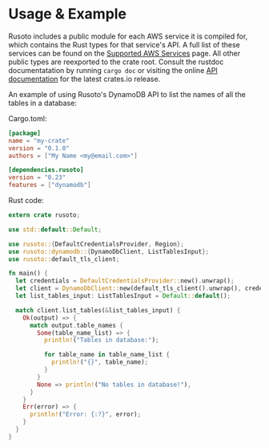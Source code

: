 # Usage & Example

Rusoto includes a public module for each AWS service it is compiled for, which
contains the Rust types for that service's API. A full list of these services
can be found on the [Supported AWS Services][supported-aws-services] page. All
other public types are reexported to the crate root. Consult the rustdoc
documentatation by running `cargo doc` or visiting the online
[API documentation][api-documentation] for the latest crates.io release.

An example of using Rusoto's DynamoDB API to list the names of all the
tables in a database:

Cargo.toml:

```toml
[package]
name = "my-crate"
version = "0.1.0"
authors = ["My Name <my@email.com>"]

[dependencies.rusoto]
version = "0.23"
features = ["dynamodb"]
```

Rust code:

```rust
extern crate rusoto;

use std::default::Default;

use rusoto::{DefaultCredentialsProvider, Region};
use rusoto::dynamodb::{DynamoDbClient, ListTablesInput};
use rusoto::default_tls_client;

fn main() {
  let credentials = DefaultCredentialsProvider::new().unwrap();
  let client = DynamoDbClient::new(default_tls_client().unwrap(), credentials, Region::UsEast1);
  let list_tables_input: ListTablesInput = Default::default();

  match client.list_tables(&list_tables_input) {
    Ok(output) => {
      match output.table_names {
        Some(table_name_list) => {
          println!("Tables in database:");

          for table_name in table_name_list {
            println!("{}", table_name);
          }
        }
        None => println!("No tables in database!"),
      }
    }
    Err(error) => {
      println!("Error: {:?}", error);
    }
  }
}
```

[api-documentation]: https://rusoto.github.io/rusoto/rusoto/
[supported-aws-services]: /supported-aws-services.html
